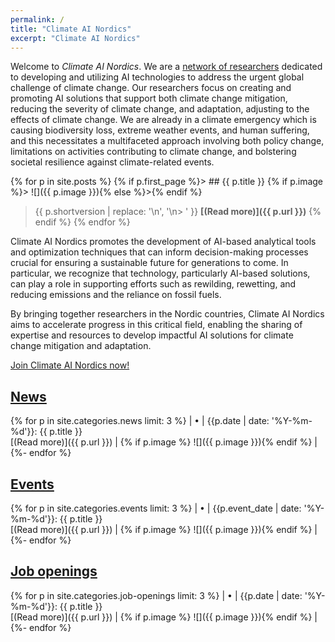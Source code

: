 ```yaml
---
permalink: /
title: "Climate AI Nordics"
excerpt: "Climate AI Nordics"
---
```


<style>
img {
  width: 8em;
  float: right;
}
table {
border-width: 0;
}
tr {
border-width: 0;
}
td {
border-width: 0;
}
</style>

Welcome to _Climate AI Nordics_. We are a [network of researchers](/people/) dedicated to developing and utilizing AI technologies to address the urgent global challenge of climate change. Our researchers focus on creating and promoting AI solutions that support both climate change mitigation, reducing the severity of climate change, and adaptation, adjusting to the effects of climate change. We are already in a climate emergency which is causing biodiversity loss, extreme weather events, and human suffering, and this necessitates a multifaceted approach involving both policy change, limitations on activities contributing to climate change, and bolstering societal resilience against climate-related events.

{% for p in site.posts %}
{% if p.first_page %}> ## {{ p.title }}
{% if p.image %}> ![]({{ p.image }}){% else %}>{% endif %}
> {{ p.shortversion | replace: '\n', '\n> ' }}
> **[(Read more)]({{ p.url }})**
{% endif %}
{% endfor %}


Climate AI Nordics promotes the development of AI-based analytical tools and optimization techniques that can inform decision-making processes crucial for ensuring a sustainable future for generations to come. In particular, we recognize that technology, particularly AI-based solutions, can play a role in supporting efforts such as rewilding, rewetting, and reducing emissions and the reliance on fossil fuels.

By bringing together researchers in the Nordic countries, Climate AI Nordics aims to accelerate progress in this critical field, enabling the sharing of expertise and resources to develop impactful AI solutions for climate change mitigation and adaptation.

<!--
* Foster collaboration and knowledge exchange through seminars and workshops.
* Help develop AI-driven solutions that contribute to the creation of climate-friendly products and services, optimize processes for efficiency and sustainability, and promote justice in addressing the impacts of climate change.
We hope that the collaborative nature of Climate AI Nordics will accelerate progress in this critical field, enabling the sharing of expertise and resources to develop impactful AI solutions for climate change mitigation and adaptation.-->

[Join Climate AI Nordics now!](/join/)

## [News](/news/)


{% for p in site.categories.news limit: 3 %}
| &bull; | {{p.date | date: '%Y-%m-%d'}}: {{ p.title }} <br /> [(Read more)]({{ p.url }}) | {% if p.image %} ![]({{ p.image }}){% endif %} |
{%- endfor %}


## [Events](/events/)

{% for p in site.categories.events limit: 3 %}
| &bull; | {{p.event_date | date: '%Y-%m-%d'}}: {{ p.title }} <br /> [(Read more)]({{ p.url }}) | {% if p.image %} ![]({{ p.image }}){% endif %} |
{%- endfor %}


## [Job openings](/news/)

{% for p in site.categories.job-openings limit: 3 %}
| &bull; | {{p.date | date: '%Y-%m-%d'}}: {{ p.title }} <br /> [(Read more)]({{ p.url }}) | {% if p.image %} ![]({{ p.image }}){% endif %} |
{%- endfor %}


